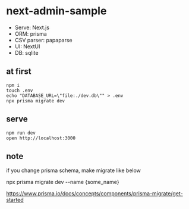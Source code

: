 # next-admin-sample

- Serve: Next.js
- ORM: prisma
- CSV parser: papaparse
- UI: NextUI
- DB: sqlite

## at first

```
npm i
touch .env
echo "DATABASE_URL=\"file:./dev.db\"" > .env
npx prisma migrate dev
```

## serve

```
npm run dev
open http://localhost:3000
```

## note

if you change prisma schema, make migrate like below

npx prisma migrate dev --name {some_name}

https://www.prisma.io/docs/concepts/components/prisma-migrate/get-started